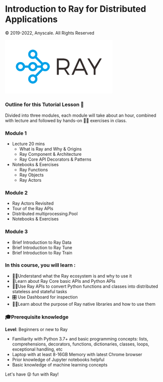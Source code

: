 # Introduction to Ray for Distributed Applications 

© 2019-2022, Anyscale. All Rights Reserved

<img src ="images/ray-logo.png" width="70%" height="35%">

### Outline for this Tutorial Lesson 📖

Divided into three modules, each module will take about an hour, combined with lecture and followed by 
hands-on 👩‍💻 exercises in class.

### Module 1 
 * Lecture 20 mins
   * What is Ray and Why & Origins
   * Ray Component & Architecture
   * Ray Core API Decorators & Patterns
 * Notebooks & Exercises 
    * Ray Functions
    * Ray Objects
    * Ray Actors
   
### Module 2
   * Ray Actors Revisited
   * Tour of the Ray APIs
   * Distributed multiprocessing.Pool
   * Notebooks & Exercises 

### Module 3
   * Brief Introduction to Ray Data
   * Brief Introduction to Ray Tune
   * Brief Introduction to Ray Train

### In this course, you will learn :
  * 👩‍💻Understand what the Ray ecosystem is and why to use it
  * 📖Learn about Ray Core basic APIs and Python APIs
  * 🧑‍💻Use Ray APIs to convert Python functions and classes into distributed stateless and stateful tasks
  * 🎛 Use Dashboard for inspection
  * 🧑‍💻Learn about the purpose of Ray native libraries and how to use them

### 🎓Prerequisite knowledge ###
**Level**: Beginners or new to Ray

 * Familiarity with Python 3.7+ and basic programming concepts: lists, comprehensions, decorators, functions, dictionaries, classes, loops, exceptional handling, etc
 * Laptop with at least 8-16GB Memory with latest Chrome browser
 * Prior knowledge of Jupyter notebooks helpful
 * Basic knowledge of machine learning concepts

Let's have 😜 fun with Ray! 


